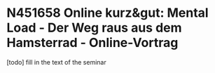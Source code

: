 # N451658 Online kurz&gut: Mental Load - Der Weg raus aus dem Hamsterrad  - Online-Vortrag

[todo] fill in the text of the seminar
